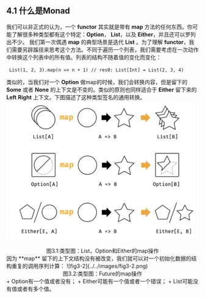 
## 4.1 什么是Monad

我们可以非正式的认为，一个 **functor** 其实就是带有 **map** 方法的任何东西。你可能了解很多种类型都有这个特定：**Option**， **List**，以及 **Either**，并且还可以罗列出不少。
我们第一次偶遇 **map** 的典型场景是迭代 **List** 。为了理解 **functor**，我们需要另辟蹊径来思考这个方法。不同于遍历一个列表，我们需要考虑在一次动作中转换这个列表中的所有值。列表的结构不随着值的变化而变化：

` List(1, 2, 3).map(n => n + 1)
// res0: List[Int] = List(2, 3, 4)`

类似的，当我们对一个 **Option** 做map的时候，我们会转换内容，但是留下的 **Some** 或者 **None** 的上下文是不变的。类似的原则也同样适合于 **Either** 留下来的 **Left** **Right** 上下文。下图描述了这种类型签名的通用转换。
![fig3-1](../../images/fig3-1.png)
<center>图3.1:类型图：List，Option和Either的map操作</center>
因为 **map** 留下的上下文结构没有被改变，我们就可以对一个初始化数据的结构重复的调用序列计算：
![fig3-2](../../images/fig3-2.png)
<center>图3.2:类型图：Future的map操作</center>
+ Option有一个值或者没有；
+ Either可能有一个值或者一个错误；
+ List可能没有值或者有多个值。































#
